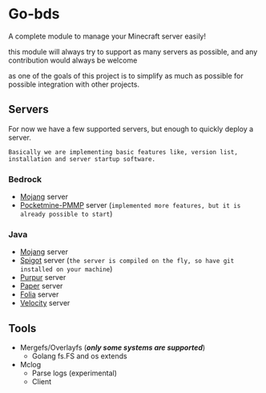 # Go-bds

A complete module to manage your Minecraft server easily!

this module will always try to support as many servers as possible, and any contribution would always be welcome

as one of the goals of this project is to simplify as much as possible for possible integration with other projects.

## Servers

For now we have a few supported servers, but enough to quickly deploy a server.

`Basically we are implementing basic features like, version list, installation and server startup software.`

### Bedrock

- [Mojang](minecraft.net/en-us/download/server/bedrock) server
- [Pocketmine-PMMP](https://github.com/pmmp/PocketMine-MP) server (`implemented more features, but it is already possible to start`)

### Java

- [Mojang](https://www.minecraft.net/en-us/download/server) server
- [Spigot](https://www.spigotmc.org/) server (`the server is compiled on the fly, so have git installed on your machine`)
- [Purpur](https://purpurmc.org/) server
- [Paper](https://papermc.io/software/paper) server
- [Folia](https://papermc.io/software/folia) server
- [Velocity](https://papermc.io/software/velocity) server

## Tools

- Mergefs/Overlayfs (***only some systems are supported***)
   - Golang fs.FS and os extends
- Mclog
   - Parse logs (experimental)
   - Client
